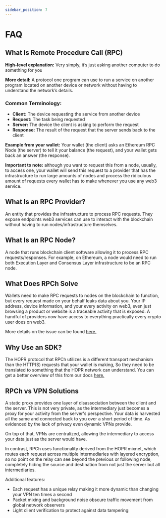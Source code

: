 ```yaml
---
sidebar_position: 7
---
```


# FAQ

## What Is Remote Procedure Call (RPC)

**High-level explanation:** Very simply, it’s just asking another computer to do something for you

**More detail:** A protocol one program can use to run a service on another program located on another device or network without having to understand the network’s details. 

### Common Terminology: 
- **Client:** The device requesting the service from another device
- **Request:** The task being requested
- **Server:** The device the client is asking to perform the request
- **Response:** The result of the request that the server sends back to the client

**Example from your wallet:** Your wallet (the client) asks an Ethereum RPC Node (the server) to tell it your balance (the request), and your wallet gets back an answer (the response).

**Important to note:** although you want to request this from a node, usually, to access one, your wallet will send this request to a provider that has the infrastructure to run large amounts of nodes and process the ridiculous amount of requests every wallet has to make whenever you use any web3 service. 

## What Is an RPC Provider?

An entity that provides the infrastructure to process RPC requests. They expose endpoints web3 services can use to interact with the blockchain without having to run nodes/infrastructure themselves.

## What Is an RPC Node? 

A node that runs blockchain client software allowing it to process RPC requests/responses. For example, on Ethereum, a node would need to run both Execution Layer and Consensus Layer infrastructure to be an RPC node.

## What Does RPCh Solve

Wallets need to make RPC requests to nodes on the blockchain to function, but every request made on your behalf leaks data about you. Your IP address, device information, and your every activity on web3, even just browsing a product or website is a traceable activity that is exposed. A handful of providers now have access to everything practically every crypto user does on web3.

More details on the issue can be found [here.](./What-is-RPCh.md)
<!--- Attack vectors your wallet makes you vulnerable to can be found [here.]() -->

## Why Use an SDK?

The HOPR protocol that RPCh utilizes is a different transport mechanism than the HTTP(S) requests that your wallet is making, So they need to be translated to something that the HOPR network can understand. You can get a better overview of this from our docs [here.](./RPCh-SDK.md)

## RPCh vs VPN Solutions

A static proxy provides one layer of disassociation between the client and the server. This is not very private, as the intermediary just becomes a proxy for your activity from the server's perspective. Your data is harvested all the same and connected back to you over a short period of time. As evidenced by the lack of privacy even dynamic VPNs provide.

On top of that, VPNs are centralized, allowing the intermediary to access your data just as the server would have.

In contrast, RPCh uses functionality derived from the HOPR mixnet, which routes each request across multiple intermediaries with layered encryption, so no point on the relay can see beyond the previous or following node, completely hiding the source and destination from not just the server but all intermediaries.

Additional features:

- Each request has a unique relay making it more dynamic than changing your VPN ten times a second
- Packet mixing and background noise obscure traffic movement from global network observers
- Light client verification to protect against data tampering
